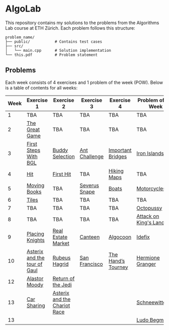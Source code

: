 # AlgoLab
This repository contains my solutions to the problems from the Algorithms Lab course at ETH Zürich. Each problem follows this structure:

```
problem_name/
├── public/           # Contains test cases
├── src/
│   └── main.cpp      # Solution implementation
└── this.pdf          # Problem statement
```

## Problems

Each week consists of 4 exercises and 1 problem of the week (POW). Below is a table of contents for all weeks:

| Week | Exercise 1 | Exercise 2 | Exercise 3 | Exercise 4 | Problem of the Week |
|------|------------|------------|------------|------------|---------------------|
| 1 | TBA | TBA | TBA | TBA | TBA |
| 2 | [The Great Game](week02/the_great_game) | TBA | TBA | TBA | TBA |
| 3 | [First Steps With BGL](week03/first_steps_with_bgl) | [Buddy Selection](week03/buddy_selection) | [Ant Challenge](week03/ant_challenge) | [Important Bridges](week03/important_bridges) | [Iron Islands](week03/iron_islands) |
| 4 | [Hit](week04/hit) | [First Hit](week04/first_hit) | TBA | [Hiking Maps](week04/hiking_maps) | TBA |
| 5 | [Moving Books](week05/moving_books) | TBA | [Severus Snape](week05/severus_snape) | [Boats](week05/boats) | [Motorcycles](week05/motorcycles) |
| 6 | [Tiles](week06/tiles/) | TBA | TBA | TBA | TBA |
| 7 | TBA | TBA | TBA | TBA | [Octopussy](week07/octopussy/) |
| 8 | TBA | TBA | TBA | TBA | [Attack on King's Landing](week08/attack_on_kings_landing) |
| 9| [Placing Knights](week09/placing_knights) | [Real Estate Market](week09/real_estate) | [Canteen](week09/canteen) | [Algocoon](week09/algocoon/) | [Idefix](week09/idefix/) |
| 10 | [Asterix and the tour of Gaul](week10/asterix_and_the_tour_of_gaul/) | [Rubeus Hagrid](week10/rubeus_hagrid/) | [San Francisco](week10/san_francisco/) | [The Hand’s Tourney](week10/the_hands_tourney/) | [Hermione Granger](week10/hermione_granger)  |
| 12 | [Alastor Moody](week12/mad-eye-moody/) | [Return of the Jedi](week12/return_of_the_jedi/) | | |
| 13 | [Car Sharing](week13/car_sharing/) | [Asterix and the Chariot Race](week13/asterix_chariot_race/) | | | [Schneewittchen](/week13/schneewittchen)
| 13 | | | | | [Ludo Begman](/week14/ludo_begman)